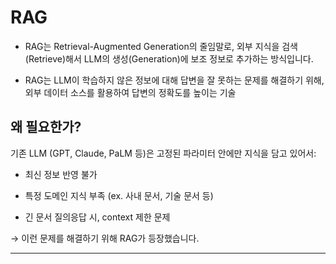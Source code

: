 # RAG

* RAG는 Retrieval-Augmented Generation의 줄임말로, 외부 지식을 검색(Retrieve)해서 LLM의 생성(Generation)에 보조 정보로 추가하는 방식입니다.

* RAG는 LLM이 학습하지 않은 정보에 대해 답변을 잘 못하는 문제를 해결하기 위해, 외부 데이터 소스를 활용하여 답변의 정확도를 높이는 기술

## 왜 필요한가?

기존 LLM (GPT, Claude, PaLM 등)은 고정된 파라미터 안에만 지식을 담고 있어서:

* 최신 정보 반영 불가

* 특정 도메인 지식 부족 (ex. 사내 문서, 기술 문서 등)

* 긴 문서 질의응답 시, context 제한 문제

→ 이런 문제를 해결하기 위해 RAG가 등장했습니다.

---

